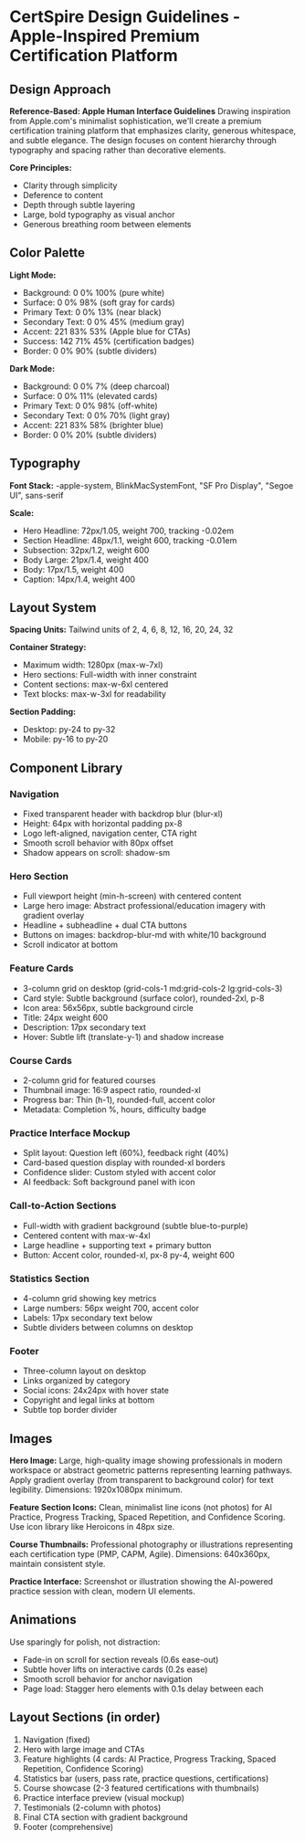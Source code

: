 # CertSpire Design Guidelines - Apple-Inspired Premium Certification Platform

## Design Approach
**Reference-Based: Apple Human Interface Guidelines**
Drawing inspiration from Apple.com's minimalist sophistication, we'll create a premium certification training platform that emphasizes clarity, generous whitespace, and subtle elegance. The design focuses on content hierarchy through typography and spacing rather than decorative elements.

**Core Principles:**
- Clarity through simplicity
- Deference to content
- Depth through subtle layering
- Large, bold typography as visual anchor
- Generous breathing room between elements

## Color Palette

**Light Mode:**
- Background: 0 0% 100% (pure white)
- Surface: 0 0% 98% (soft gray for cards)
- Primary Text: 0 0% 13% (near black)
- Secondary Text: 0 0% 45% (medium gray)
- Accent: 221 83% 53% (Apple blue for CTAs)
- Success: 142 71% 45% (certification badges)
- Border: 0 0% 90% (subtle dividers)

**Dark Mode:**
- Background: 0 0% 7% (deep charcoal)
- Surface: 0 0% 11% (elevated cards)
- Primary Text: 0 0% 98% (off-white)
- Secondary Text: 0 0% 70% (light gray)
- Accent: 221 83% 58% (brighter blue)
- Border: 0 0% 20% (subtle dividers)

## Typography
**Font Stack:** -apple-system, BlinkMacSystemFont, "SF Pro Display", "Segoe UI", sans-serif

**Scale:**
- Hero Headline: 72px/1.05, weight 700, tracking -0.02em
- Section Headline: 48px/1.1, weight 600, tracking -0.01em
- Subsection: 32px/1.2, weight 600
- Body Large: 21px/1.4, weight 400
- Body: 17px/1.5, weight 400
- Caption: 14px/1.4, weight 400

## Layout System
**Spacing Units:** Tailwind units of 2, 4, 6, 8, 12, 16, 20, 24, 32

**Container Strategy:**
- Maximum width: 1280px (max-w-7xl)
- Hero sections: Full-width with inner constraint
- Content sections: max-w-6xl centered
- Text blocks: max-w-3xl for readability

**Section Padding:**
- Desktop: py-24 to py-32
- Mobile: py-16 to py-20

## Component Library

### Navigation
- Fixed transparent header with backdrop blur (blur-xl)
- Height: 64px with horizontal padding px-8
- Logo left-aligned, navigation center, CTA right
- Smooth scroll behavior with 80px offset
- Shadow appears on scroll: shadow-sm

### Hero Section
- Full viewport height (min-h-screen) with centered content
- Large hero image: Abstract professional/education imagery with gradient overlay
- Headline + subheadline + dual CTA buttons
- Buttons on images: backdrop-blur-md with white/10 background
- Scroll indicator at bottom

### Feature Cards
- 3-column grid on desktop (grid-cols-1 md:grid-cols-2 lg:grid-cols-3)
- Card style: Subtle background (surface color), rounded-2xl, p-8
- Icon area: 56x56px, subtle background circle
- Title: 24px weight 600
- Description: 17px secondary text
- Hover: Subtle lift (translate-y-1) and shadow increase

### Course Cards
- 2-column grid for featured courses
- Thumbnail image: 16:9 aspect ratio, rounded-xl
- Progress bar: Thin (h-1), rounded-full, accent color
- Metadata: Completion %, hours, difficulty badge

### Practice Interface Mockup
- Split layout: Question left (60%), feedback right (40%)
- Card-based question display with rounded-xl borders
- Confidence slider: Custom styled with accent color
- AI feedback: Soft background panel with icon

### Call-to-Action Sections
- Full-width with gradient background (subtle blue-to-purple)
- Centered content with max-w-4xl
- Large headline + supporting text + primary button
- Button: Accent color, rounded-xl, px-8 py-4, weight 600

### Statistics Section
- 4-column grid showing key metrics
- Large numbers: 56px weight 700, accent color
- Labels: 17px secondary text below
- Subtle dividers between columns on desktop

### Footer
- Three-column layout on desktop
- Links organized by category
- Social icons: 24x24px with hover state
- Copyright and legal links at bottom
- Subtle top border divider

## Images

**Hero Image:**
Large, high-quality image showing professionals in modern workspace or abstract geometric patterns representing learning pathways. Apply gradient overlay (from transparent to background color) for text legibility. Dimensions: 1920x1080px minimum.

**Feature Section Icons:**
Clean, minimalist line icons (not photos) for AI Practice, Progress Tracking, Spaced Repetition, and Confidence Scoring. Use icon library like Heroicons in 48px size.

**Course Thumbnails:**
Professional photography or illustrations representing each certification type (PMP, CAPM, Agile). Dimensions: 640x360px, maintain consistent style.

**Practice Interface:**
Screenshot or illustration showing the AI-powered practice session with clean, modern UI elements.

## Animations
Use sparingly for polish, not distraction:
- Fade-in on scroll for section reveals (0.6s ease-out)
- Subtle hover lifts on interactive cards (0.2s ease)
- Smooth scroll behavior for anchor navigation
- Page load: Stagger hero elements with 0.1s delay between each

## Layout Sections (in order)
1. Navigation (fixed)
2. Hero with large image and CTAs
3. Feature highlights (4 cards: AI Practice, Progress Tracking, Spaced Repetition, Confidence Scoring)
4. Statistics bar (users, pass rate, practice questions, certifications)
5. Course showcase (2-3 featured certifications with thumbnails)
6. Practice interface preview (visual mockup)
7. Testimonials (2-column with photos)
8. Final CTA section with gradient background
9. Footer (comprehensive)